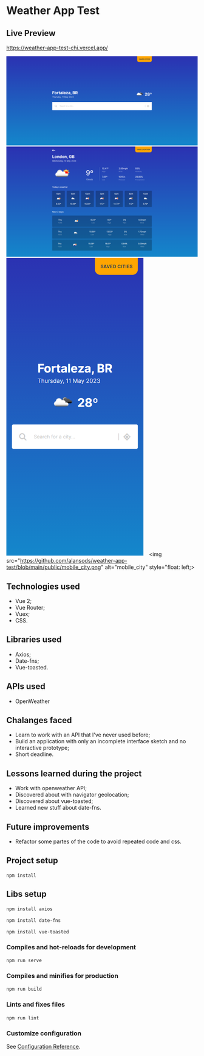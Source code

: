 # Weather App Test

## Live Preview

<a href="https://weather-app-test-chi.vercel.app/">https://weather-app-test-chi.vercel.app/</a>

![Home](https://github.com/alansods/weather-app-test/blob/main/public/home.png)
![City](https://github.com/alansods/weather-app-test/blob/main/public/city.png)
<img src="https://github.com/alansods/weather-app-test/blob/main/public/mobile.png" alt="mobile" style="margin-right: 10px;">
<img src="https://github.com/alansods/weather-app-test/blob/main/public/mobile_city.png" alt="mobile_city" style="float: left;>

## Technologies used

- Vue 2;
- Vue Router;
- Vuex;
- CSS.

## Libraries used

- Axios;
- Date-fns;
- Vue-toasted.

## APIs used
- OpenWeather

## Chalanges faced

- Learn to work with an API that I've never used before;
- Build an application with only an incomplete interface sketch and no interactive prototype;
- Short deadline.

## Lessons learned during the project
- Work with openweather API;
- Discovered about with navigator geolocation;
- Discovered about vue-toasted;
- Learned new stuff about date-fns.

## Future improvements
- Refactor some partes of the code to avoid repeated code and css.

## Project setup
```
npm install
```

## Libs setup
```
npm install axios
```

```
npm install date-fns
```

```
npm install vue-toasted
```

### Compiles and hot-reloads for development
```
npm run serve
```

### Compiles and minifies for production
```
npm run build
```

### Lints and fixes files
```
npm run lint
```

### Customize configuration
See [Configuration Reference](https://cli.vuejs.org/config/).
